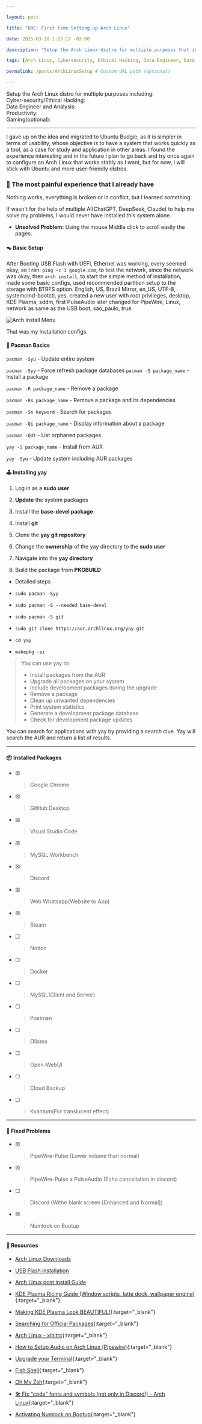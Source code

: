 ```yaml
---

layout: post

title: "DOC: First time Setting up Arch Linux"

date: 2025-03-18 1:23:17 -03:00

description: "Setup the Arch Linux distro for multiple purposes that include: Cybersecurity/Ethical Hacking, Data Engineer and analysis, Productivity and Gaming(optional)"

tags: [Arch Linux, Cybersecurity, Ethical Hacking, Data Engineer, Data Analysis, Productivity, Gaming, Coding]

permalink: /posts/ArchLinuxSetup # Custom URL path (optional)

---
```


Setup the Arch Linux distro for multiple purposes including:  
Cyber-security/Ethical Hacking:  
Data Engineer and Analysis:  
Productivity:  
Gaming(optional):  

---

I gave up on the idea and migrated to Ubuntu Budgie, as it is simpler in terms of usability, whose objective is to have a system that works quickly as a tool, as a case for study and application in other areas. I found the experience interesting and in the future I plan to go back and try once again to configure an Arch Linux that works stably as I want, but for now, I will stick with Ubuntu and more user-friendly distros.

### 💢 The most painful experience that I already have

Nothing works, everything is broken or in conflict, but I learned something.

If wasn't for the help of multiple AI(ChatGPT, DeepSeek, Claude) to help me solve my problems, I would never have installed this system alone.

- **Unsolved Problem:** Using the mouse Middle click to scroll easily the pages.

#### 🪤 Basic Setup

After Booting USB Flash with UEFI, Ethernet was working, every seemed okay, so I ran: `ping -c 3 google.com`, to test the network, since the network was okay, then `arch install`, to start the simple method of installation, made some basic configs, used recommended partition setup to the storage with BTRFS option. English, US, Brazil Mirror, en_US, UTF-8, systemcmd-bootctl, yes, created a new user with root privileges, desktop, KDE Plasma, sddm, first PulseAudio later changed for PipeWire, Linux, network as same as the USB boot, sao_paulo, true.

![Arch Install Menu](https://blog.desdelinux.net/wp-content/uploads/2022/04/Arch-Install.png)  

That was my Installation configs.

  

#### 👾 Pacman Basics

`pacman -Syu` - Update entire system

`pacman -Syy` - Force refresh package databases
`pacman -S package_name` - Install a package

`pacman -R package_name` - Remove a package

`pacman -Rs package_name` - Remove a package and its dependencies

`pacman -Ss keyword` - Search for packages

`pacman -Qi package_name` - Display information about a package

`pacman -Qdt` - List orphaned packages

`yay -S package_name` - Install from AUR

`yay -Syu` - Update system including AUR packages

  

#### 🕹️ Installing yay

1. Log in as a **sudo user**

2. **Update** the system packages

3. Install the **base-devel package**

4. Install **git**

5. Clone the **yay git repository**

6. Change the **ownership** of the yay directory to the **sudo user**

7. Navigate into the **yay directory**

8. Build the package from **PKGBUILD**

- Detailed steps

- `sudo pacman -Syy`

- `sudo pacman -S --needed base-devel`

- `sudo pacman -S git`

- `sudo git clone https://aur.archlinux.org/yay.git`

- `cd yay`

- `makepkg -si`

  

> You can use yay to:
> - Install packages from the AUR
> - Upgrade all packages on your system
> - Include development packages during the upgrade
> - Remove a package
> - Clean up unwanted dependencies
> - Print system statistics
> - Generate a development package database
> - Check for development package updates

You can search for applications with yay by providing a search clue. Yay will search the AUR and return a list of results.

  

---

  

#### 📦 Installed Packages

- [X] > Google Chrome

- [X] > GitHub Desktop

- [X] > Visual Studio Code

- [X] > MySQL Workbench

- [X] > Discord

- [X] > Web Whatsapp(Website to App)

- [X] > Steam

- [ ] > Notion

- [ ] > Docker

- [ ] > MySQL(Client and Server)

- [ ] > Postman

- [ ] > Ollama

- [ ] > Open-WebUI

- [ ] > Cloud Backup

- [ ] >  Kvantum(For translucent effect)

  

---

  

#### 🔧 Fixed Problems

- [X] > PipeWire-Pulse (Lower volume than normal)

- [X] > PipeWire-Pulse x PulseAudio (Echo cancellation in discord)

- [ ] > Discord (Withe blank screen [Enhanced and Normal])

- [x] > Numlock on Bootup

---

#### 📂 Resources

- [Arch Linux Downloads](https://archlinux.org/download/)

- [USB Flash installation](https://wiki.archlinux.org/title/USB_flash_installation_medium#In_Windows)

- [Arch Linux post install Guide](https://youtu.be/YPrhIfm3VJs)

- [KDE Plasma Ricing Guide (Window scripts, latte dock, wallpaper engine)](https://youtu.be/7tWTagDykiI){:target="_blank"}  

- [Making KDE Plasma Look BEAUTIFUL!](https://youtu.be/R6C-RNhHMrE?si=V6BB8StbT7vvufqT){:target="_blank"}  

- [Searching for Official Packages](https://archlinux.org/){:target="_blank"}  
- [Arch Linux - xinitrc](https://wiki.archlinux.org/title/Xinit#xinitrc){:target="_blank"}  

- [How to Setup Audio on Arch Linux (Pipewire)](https://youtu.be/zmNCi9wqiuU){:target="_blank"}  

- [Upgrade your Terminal](https://youtu.be/80PHRWH84Tc){:target="_blank"}  

- [Fish Shell](https://fishshell.com/){:target="_blank"}  

- [Oh My Zsh](https://ohmyz.sh/){:target="_blank"}  

- [🛠️ Fix "code" fonts and symbols (not only in Discord!) - Arch Linux](https://youtu.be/hTklkv0_s-U){:target="_blank"} 

- [Activating Numlock on Bootup](https://wiki.archlinux.org/title/Activating_numlock_on_bootup){:target="_blank"}  

